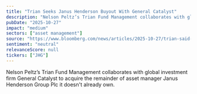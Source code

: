 ```yaml
---
title: "Trian Seeks Janus Henderson Buyout With General Catalyst"
description: "Nelson Peltz’s Trian Fund Management collaborates with global investment firm General Catalyst to acquire the remainder of asset manager Janus Henderson Group Plc it doesn't already own."
pubDate: "2025-10-27"
impact: "medium"
sectors: ["asset management"]
source: "https://www.bloomberg.com/news/articles/2025-10-27/trian-said-to-seek-janus-henderson-buyout-with-general-catalyst"
sentiment: "neutral"
relevanceScore: null
tickers: ["JHG"]
---
```


Nelson Peltz’s Trian Fund Management collaborates with global investment firm General Catalyst to acquire the remainder of asset manager Janus Henderson Group Plc it doesn't already own.
